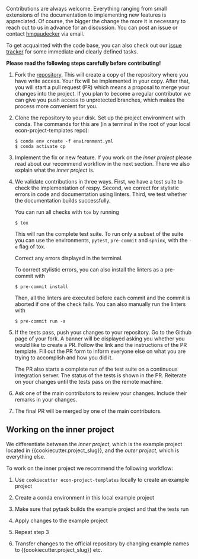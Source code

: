 Contributions are always welcome. Everything ranging from small extensions of the
documentation to implementing new features is appreciated. Of course, the bigger the
change the more it is necessary to reach out to us in advance for an discussion. You can
post an issue or contact [hmgaudecker](https://github.com/hmgaudecker) via email.

To get acquainted with the code base, you can also check out our [issue
tracker](https://github.com/OpenSourceEconomics/econ-project-templates/issues) for some
immediate and clearly defined tasks.

**Please read the following steps carefully before contributing!**

1.  Fork the
    [repository](https://github.com/OpenSourceEconomics/econ-project-templates/). This
    will create a copy of the repository where you have write access. Your fix will be
    implemented in your copy. After that, you will start a pull request (PR) which means
    a proposal to merge your changes into the project. If you plan to become a regular
    contributor we can give you push access to unprotected branches, which makes the
    process more convenient for you.

2.  Clone the repository to your disk. Set up the project environment with conda.  The
    commands for this are (in a terminal in the root of your local
    econ-project-templates repo):

    ```console
    $ conda env create -f environment.yml
    $ conda activate cp
    ```

3.  Implement the fix or new feature. If you work on the *inner project* please read
    about our recommend workflow in the next section. There we also explain what the
    *inner project* is.

4.  We validate contributions in three ways. First, we have a test suite to check the
    implementation of respy. Second, we correct for stylistic errors in code and
    documentation using linters. Third, we test whether the documentation builds
    successfully.

    You can run all checks with ``tox`` by running

    ```console
    $ tox
    ```

    This will run the complete test suite. To run only a subset of the suite you can use
    the environments, ``pytest``, ``pre-commit`` and ``sphinx``, with the ``-e`` flag of
    tox.

    Correct any errors displayed in the terminal.

    To correct stylistic errors, you can also install the linters as a pre-commit with

    ```console
    $ pre-commit install
    ```

    Then, all the linters are executed before each commit and the commit is aborted if
    one of the check fails. You can also manually run the linters with

    ```console
    $ pre-commit run -a
    ```

5.  If the tests pass, push your changes to your repository. Go to the Github page of
    your fork. A banner will be displayed asking you whether you would like to create a
    PR. Follow the link and the instructions of the PR template. Fill out the PR form to
    inform everyone else on what you are trying to accomplish and how you did it.

    The PR also starts a complete run of the test suite on a continuous integration
    server. The status of the tests is shown in the PR. Reiterate on your changes until
    the tests pass on the remote machine.

6.  Ask one of the main contributors to review your changes. Include their remarks in
    your changes.

7.  The final PR will be merged by one of the main contributors.


## Working on the inner project

We differentiate between the *inner project*, which is the example project located in
{{cookiecutter.project_slug}}, and the *outer project*, which is everything else.

To work on the inner project we recommend the following workflow:

1. Use `cookiecutter econ-project-templates` locally to create an example project

2. Create a conda environment in this local example project

3. Make sure that pytask builds the example project and that the tests run

4. Apply changes to the example project

5. Repeat step 3

6. Transfer changes to the official repository by changing example names to
   {{cookiecutter.project_slug}} etc.
